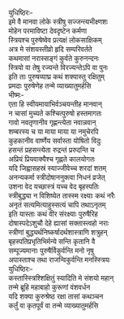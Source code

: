 युधिष्ठिरः-  
इमे वै मानवा लोके स्त्रीषु सज्जन्त्यभीक्ष्णशः  
मोहेन परमाविष्टा देवदृष्टेन कर्मणा  
स्त्रियश्च पुरुषेष्वेव प्रत्यक्षं लोकसाक्षिकम्  
अत्र मे संशयस्तीव्रो हृदि सम्परिवर्तते  
कथमासां नरास्सङ्गं कुर्वते कुरुनन्दनः  
स्त्रियो वा तेषु रज्यन्ते विरज्यन्तेऽपि वा पुनः  
इति ताः पुरुषव्याघ्र कथं शक्यास्तु रक्षितुम्  
प्रमदाः पुरुषेणेह तन्मे व्याख्यातुमर्हसि  
भीष्मः-  
एता हि स्वीयमायाभिर्वञ्चयन्तीह मानवान्  
न चासां मुच्यते कश्चित्पुरुषो हस्तमागतः  
गावो नवतृणानीव गृह्णन्त्येता नवान्नवान्  
शम्बरस्य च या माया माया या नमुचेरपि  
कुहकानीव वार्ष्णेय सर्वास्ता योषितो विदुः  
हसन्तं प्रहसन्त्येता रुद्रन्तं प्ररुदन्ति च  
अप्रियं प्रियवाक्यैश्च गृह्णते कालयोगतः  
यदि जिह्वासहस्रं स्याज्जीवेच्च शरदां शतम्  
अनन्यकर्मा स्त्रीदोषाननुक्त्वा निधनं व्रजेत्  
उशना वेद यच्छास्त्रं यच्च वेद बृहस्पतिः  
स्त्रीबुद्ध्या न विशिष्येत तास्स्म रक्ष्याः कथं नरैः  
अनृतं सत्यमित्याहुस्सत्यं चापि तथाऽनृतम्  
इति यास्ताः कथं वीर संरक्ष्याः पुरुषैरिह  
दोषास्पदेऽशुचौ देहे ह्यासां सक्तास्त्वहो नराः  
स्त्रीणां बुद्ध्यर्थनिष्कर्षादर्थशास्त्राणि शत्रुहन्  
बृहस्पतिप्रभृतिभिर्मन्ये सन्ति कृतानि वै   
सम्पूज्यमानाः पुरुषैर्विकुर्वन्ति मनो नृषु  
अपास्ताश्च तथा राजन्विकुर्वन्ति मनस्स्त्रियः  
युधिष्ठिरः-  
कस्तास्स्त्रिश्शिक्षितुं स्यादिति मे संशयो महान्  
तन्मे ब्रूहि महाबाहो कुरूणां वंशवर्धन  
यदि शक्या कुरुश्रेष्ठ रक्षा तासां कथञ्चन  
कर्तुं वा कृतपूर्वं वा तन्मे व्याख्यातुमर्हसि  
